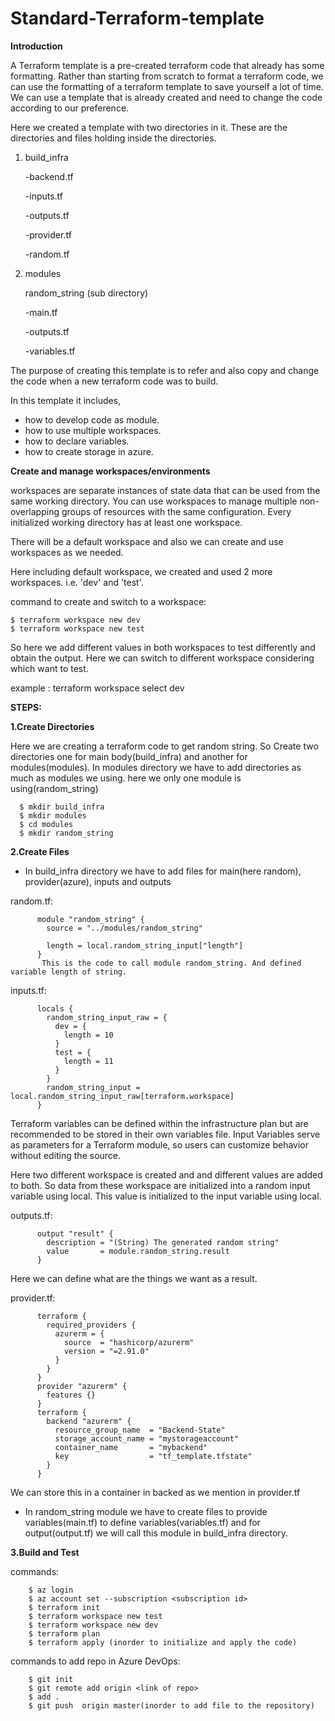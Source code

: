 # Standard-Terraform-template

**Introduction**

A Terraform template is a pre-created terraform code that already has some formatting. 
Rather than starting from scratch to format a terraform code, we can use the formatting of a terraform template to save yourself a lot of time. 
We can use a template that is already created and need to change the code according to our preference.

Here we created a template with two directories in it.
These are the directories and files holding inside the directories.

1. build_infra

	  -backend.tf
    
	  -inputs.tf

    -outputs.tf
	  
    -provider.tf
	  
    -random.tf

2. modules
 
      random_string (sub directory)
	    
      -main.tf
	    
      -outputs.tf
	    
      -variables.tf
      
The purpose of creating this template is to refer and also copy and change the code when a new terraform code was to build.
 
In this template it includes,

-   how to develop code as module.
- 	how to use multiple workspaces.
- 	how to declare variables.
- 	how to create storage in azure.

**Create and manage workspaces/environments**

workspaces are separate instances of state data that can be used from the same working directory. You can use workspaces to manage multiple non-overlapping groups of resources with the same configuration. Every initialized working directory has at least one workspace.

There will be a default workspace and also we can create and use workspaces as we needed.

Here including default workspace, we created and used 2 more workspaces. i.e. 'dev' and 'test'.

command to create and switch to a workspace:

    $ terraform workspace new dev
    $ terraform workspace new test

So here we add different values in both workspaces to test differently and obtain the output.
Here we can switch to different workspace considering which want to test.

example : terraform workspace select dev

**STEPS:**

**1.Create Directories**

Here we are creating a terraform code to get random string. So Create two directories one for main body(build_infra) and another for modules(modules). In modules directory we have to add directories as much as modules we using. here we only one module is using(random_string)

      $ mkdir build_infra
      $ mkdir modules 
      $ cd modules
      $ mkdir random_string


**2.Create Files**

- In build_infra directory we have to add files for main(here random), provider(azure), inputs and outputs
 
random.tf:

          module "random_string" {
            source = "../modules/random_string"

            length = local.random_string_input["length"]
          }
           This is the code to call module random_string. And defined variable length of string.

inputs.tf:

          locals {
            random_string_input_raw = {
              dev = {
                length = 10
              }
              test = {
                length = 11
              }
            }
            random_string_input = local.random_string_input_raw[terraform.workspace]
          }

Terraform variables can be defined within the infrastructure plan but are recommended to be stored in their own variables file. Input Variables serve as parameters for a Terraform module, so users can customize behavior without editing the source.

Here two different workspace is created and and different values are added to both. So data from these workspace are initialized into a random input variable using local. This value is initialized to the input variable using local.

outputs.tf:

          output "result" {
            description = "(String) The generated random string"
            value       = module.random_string.result
          }

Here we can define what are the things we want as a result. 

provider.tf:

          terraform {
            required_providers {
              azurerm = {
                source  = "hashicorp/azurerm"
                version = "=2.91.0"
              }
            }
          }
          provider "azurerm" {
            features {}
          }
          terraform {
            backend "azurerm" {
              resource_group_name  = "Backend-State"
              storage_account_name = "mystorageaccount"
              container_name       = "mybackend"
              key                  = "tf_template.tfstate"
            }
          }
          
          
 We can store this in a container in backed as we mention in provider.tf
 
- In random_string module we have to create files to provide variables(main.tf) to define variables(variables.tf) and for output(output.tf)
we will call this module in build_infra directory.  
 
**3.Build and Test**

commands:

        $ az login
        $ az account set --subscription <subscription id>
        $ terraform init
        $ terraform workspace new test
        $ terraform workspace new dev
        $ terraform plan
        $ terraform apply (inorder to initialize and apply the code)

commands to add repo in Azure DevOps:

        $ git init
        $ git remote add origin <link of repo>
        $ add . 
        $ git push  origin master(inorder to add file to the repository)
